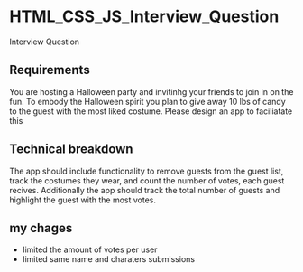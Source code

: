 # HTML_CSS_JS_Interview_Question
Interview Question 

## Requirements

You are hosting a Halloween party and invitinhg your friends to join in on the fun. To embody the Halloween spirit you plan to give away 10 lbs of candy to the guest with the most liked costume. Please design an app to faciliatate this

## Technical breakdown

The app should include functionality to remove guests from the guest list, track the costumes they wear, and count the number of votes, each guest recives. Additionally the app should track the total number of guests and highlight the guest with the most votes.

## my chages

- limited the amount of votes per user
- limited same name and charaters submissions
  
